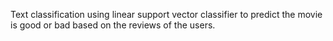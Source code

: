 Text classification using linear support vector classifier to predict the movie is good or bad based on the reviews of the users.
